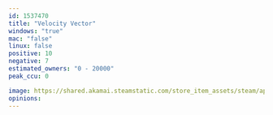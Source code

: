 ```yaml
---
id: 1537470
title: "Velocity Vector"
windows: "true"
mac: "false"
linux: false
positive: 10
negative: 7
estimated_owners: "0 - 20000"
peak_ccu: 0

image: https://shared.akamai.steamstatic.com/store_item_assets/steam/apps/1537470/header.jpg?t=1615498702
opinions:
---
```

